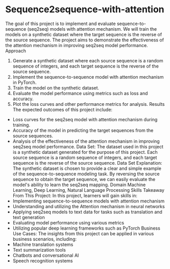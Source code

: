 # Sequence2sequence-with-attention
The goal of this project is to implement and evaluate sequence-to-sequence (seq2seq) models with attention mechanism. We will train the models on a synthetic dataset where the target sequence is the reverse of the source sequence. The project aims to demonstrate the effectiveness of the attention mechanism in improving seq2seq model performance.
Approach
1. Generate a synthetic dataset where each source sequence is a random sequence of integers, and each target sequence is the reverse of the source sequence.
2. Implement the sequence-to-sequence model with attention mechanism in PyTorch.
3. Train the model on the synthetic dataset.
4. Evaluate the model performance using metrics such as loss and accuracy.
5. Plot the loss curves and other performance metrics for analysis.
Results
The expected outcomes of this project include:
- Loss curves for the seq2seq model with attention mechanism during training.
- Accuracy of the model in predicting the target sequences from the source sequences.
- Analysis of the effectiveness of the attention mechanism in improving seq2seq model performance.
Data Set:
The dataset used in this project is a synthetic dataset generated for the purpose of this project. Each source sequence is a random sequence of integers, and each target sequence is the reverse of the source sequence.
Data Set Explanation:
The synthetic dataset is chosen to provide a clear and simple example of the sequence-to-sequence modeling task. By reversing the source sequence to obtain the target sequence, we can easily evaluate the model's ability to learn the seq2seq mapping.
Domain
Machine Learning, Deep Learning, Natural Language Processing
Skills Takeaway From This Project:
In this project, learners will gain skills in:
- Implementing sequence-to-sequence models with attention mechanism
- Understanding and utilizing the Attention mechanism in neural networks
- Applying seq2seq models to text data for tasks such as translation and text generation
- Evaluating model performance using various metrics
- Utilizing popular deep learning frameworks such as PyTorch
Business Use Cases:
The insights from this project can be applied in various business scenarios, including:
- Machine translation systems
- Text summarization tools
- Chatbots and conversational AI
- Speech recognition systems

